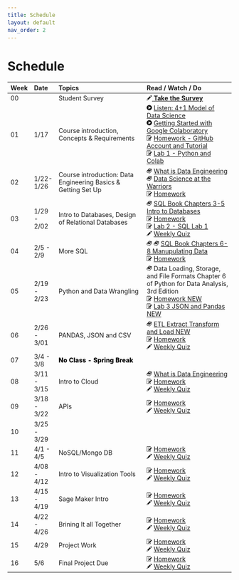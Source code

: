 ```yaml
---
title: Schedule
layout: default
nav_order: 2
---
```


# Schedule

<style>
  /* td a { color:white;} */
  .noclass { font-weight:800;color:black;}
</style>

<table>
  <thead>
    <tr>
      <th style="text-align:left;">Week</th>
      <th style="text-align:left;">Date</th>
      <th style="text-align:left;width:40%;">Topics</th>
      <th style="text-align:left;width:40%;">Read / Watch / Do</th>
    </tr>
  </thead>
  <tbody>
    <tr>
      <td>00</td>
      <td> </td>
      <td>Student Survey</td>
      <td>
        <a href="https://virginia.az1.qualtrics.com/jfe/form/SV_4SH5mbhMVMYJDJY" target="_new"><img src="./images/writing.png" /> <b>Take the Survey</b></a>
      </td>
    </tr>
    <tr>
      <td>01</td>
      <td>1/17</td>
      <td>Course introduction, Concepts & Requirements</td>
      <td>
        <img src="./images/video.png" /> <a href="https://uvadatapoints.castos.com/episodes/4-1-model-of-data-science" target="_new">Listen: 4+1 Model of Data Science</a> <br />
        <img src="./images/video.png" /> <a href="https://www.youtube.com/watch?v=inN8seMm7UI" target="_new">Getting Started with Google Colaboratory</a> <br />
        <img src="./images/homework.png" /> <a href="https://canvas.its.virginia.edu/courses/95426/assignments/450753" target="_new">Homework - GitHub Account and Tutorial</a> <br />
        <img src="./images/homework.png" /> <a href="https://canvas.its.virginia.edu/courses/95426/assignments/452575" target="_new">Lab 1 - Python and Colab</a> <br />
      </td>
    </tr>
    <tr>
      <td>02</td>
      <td>1/22-1/26</td>
      <td>Course introduction: Data Engineering Basics & Getting Set Up</td>
      <td>
        <img src="./images/book.png" /> <a href="https://blog.pragmaticengineer.com/what-is-data-engineering/" target="_new">What is Data Engineering</a> <br />
        <img src="./images/book.png" /> <a href="https://hbsp.harvard.edu/import/1135617" target="_new">Data Science at the Warriors</a> <br />
        <img src="./images/homework.png" /> <a href="" target="_new">Homework</a> <br />
      </td>
    </tr>
    <tr>
      <td>03</td>
      <td>1/29 - 2/02</td>
      <td>Intro to Databases, Design of Relational Databases</td>
      <td>
        <img src="./images/book.png" /> <a href="https://www.oreilly.com/library/view/learning-mysql-and/9781449362898//" target="_new">SQL Book Chapters 3-5 Intro to Databases</a> <br />     
        <img src="./images/homework.png" /> <a href="" target="_new">Homework</a> <br />
        <img src="./images/homework.png" /> <a href="https://canvas.its.virginia.edu/courses/95426/assignments/459280" target="_new">Lab 2 - SQL Lab 1</a> <br />
        <img src="./images/writing.png" /> <a href="https://canvas.its.virginia.edu/courses/95426/quizzes/120024">Weekly Quiz</a> <br />
      </td>
    </tr>
    <tr>
      <td>04</td>
      <td>2/5 - 2/9</td>
      <td>More SQL</td>
      <td>
        <img src="./images/book.png" /> <img src="./images/book.png" /> <a href="https://www.oreilly.com/library/view/learning-mysql-and/9781449362898//" target="_new">SQL Book Chapters 6-8 Manupulating Data</a> <br />     
        <img src="./images/homework.png" /> <a href="https://canvas.its.virginia.edu/courses/95426/assignments/462175" target="_new">Homework</a> <br />
      </td>
    </tr>
    <tr>
      <td>05</td>
      <td>2/19 - 2/23</td>
      <td >Python and Data Wrangling</td>
      <td>
        <img src="./images/book.png" /> Data Loading, Storage, and File Formats Chapter 6 of Python for Data Analysis, 3rd Edition <br />     
        <img src="./images/homework.png" /> <a href="https://canvas.its.virginia.edu/courses/95426/assignments/465417" target="_new">Homework NEW</NEW></a> <br />
        <img src="./images/homework.png" /> <a href="https://canvas.its.virginia.edu/courses/95426/assignments/465408" target="_new">Lab 3 JSON and Pandas NEW </a> <br />
      </td>
    </tr>
    <tr>
      <td>06</td>
      <td>2/26 - 3/01</td>
      <td>PANDAS, JSON and CSV</td>
      <td>
        <img src="./images/book.png" /> <a href="https://medium.com/@jesus.cantu217/a-beginners-guide-to-etl-with-python-74d8063d7266" target="_new">ETL Extract Transform and Load NEW </a> <br />     
        <img src="./images/homework.png" /> <a href="" target="_new">Homework</a> <br />
        <img src="./images/writing.png" /> <a href="">Weekly Quiz</a> <br />
      </td>
    </tr>
    <tr>
      <td>07</td>
      <td>3/4 - 3/8</td>
      <td class="noclass" colspan=2>No Class - Spring Break</td>
    </tr>
    <tr>
      <td>08</td>
      <td>3/11 - 3/15</td>
      <td>Intro to Cloud</td>
      <td>
        <img src="./images/book.png" /> <a href="https://blog.pragmaticengineer.com/what-is-data-engineering/" target="_new">What is Data Engineering</a> <br />     
        <img src="./images/homework.png" /> <a href="" target="_new">Homework</a> <br />
        <img src="./images/writing.png" /> <a href="">Weekly Quiz</a> <br />
      </td>
    </tr>
    <tr>
      <td>09</td>
      <td>3/18 - 3/22</td>
      <td>APIs</td>
      <td>
        <img src="./images/homework.png" /> <a href="" target="_new">Homework</a> <br />
        <img src="./images/writing.png" /> <a href="">Weekly Quiz</a> <br />
      </td>
    </tr>
    <tr>
      <td>10</td>
      <td>3/25 - 3/29</td>
      <td> </td>
    </tr>
    <tr>
      <td>11</td>
      <td>4/1 - 4/5</td>
      <td>NoSQL/Mongo DB</td>
      <td>
        <img src="./images/homework.png" /> <a href="" target="_new">Homework</a> <br />
        <img src="./images/writing.png" /> <a href="">Weekly Quiz</a> <br />
      </td>
    </tr>
    <tr>
      <td>12</td>
      <td>4/08 - 4/12</td>
      <td>Intro to Visualization Tools</td>
      <td>
        <img src="./images/homework.png" /> <a href="" target="_new">Homework</a> <br />
        <img src="./images/writing.png" /> <a href="">Weekly Quiz</a> <br />
      </td>
    </tr>
    <tr>
      <td>13</td>
      <td>4/15 - 4/19</td>
      <td>Sage Maker Intro</td>
      <td>
        <img src="./images/homework.png" /> <a href="" target="_new">Homework</a> <br />
        <img src="./images/writing.png" /> <a href="">Weekly Quiz</a> <br />
      </td>
    </tr>
    <tr>
      <td>14</td>
      <td>4/22 - 4/26</td>
      <td>Brining It all Together</td>
      <td>
        <img src="./images/homework.png" /> <a href="" target="_new">Homework</a> <br />
        <img src="./images/writing.png" /> <a href="">Weekly Quiz</a> <br />
      </td>
    </tr>
    <tr>
      <td>15</td>
      <td>4/29</td>
      <td>Project Work</td>
      <td>
        <img src="./images/homework.png" /> <a href="" target="_new">Homework</a> <br />
        <img src="./images/writing.png" /> <a href="">Weekly Quiz</a> <br />
      </td>
    </tr>
    <tr>
      <td>16</td>
      <td>5/6</td>
      <td>Final Project Due</td>
      <td>
        <img src="./images/homework.png" /> <a href="" target="_new">Homework</a> <br />
        <img src="./images/writing.png" /> <a href="">Weekly Quiz</a> <br />
      </td>
    </tr>
  
  </tbody>
</table>
